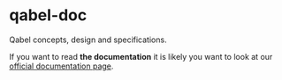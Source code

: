 qabel-doc
=========

Qabel concepts, design and specifications.

If you want to read **the documentation** it is likely you want to look at our [official documentation page](https://qabel.github.io).

